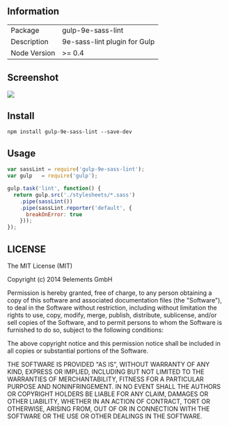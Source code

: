 ## Information

<table>
<tr>
<td>Package</td><td>gulp-9e-sass-lint</td>
</tr>
<tr>
<td>Description</td>
<td>9e-sass-lint plugin for Gulp</td>
</tr>
<tr>
<td>Node Version</td>
<td>>= 0.4</td>
</tr>
</table>

## Screenshot

![](http://i.imgur.com/HTN9cyD.png)

## Install

    npm install gulp-9e-sass-lint --save-dev

## Usage

```js
var sassLint = require('gulp-9e-sass-lint');
var gulp   = require('gulp');

gulp.task('lint', function() {
  return gulp.src('./stylesheets/*.sass')
    .pipe(sassLint())
    .pipe(sassLint.reporter('default', {
      breakOnError: true
    }));
});
```

## LICENSE

The MIT License (MIT)

Copyright (c) 2014 9elements GmbH

Permission is hereby granted, free of charge, to any person obtaining a copy
of this software and associated documentation files (the "Software"), to deal
in the Software without restriction, including without limitation the rights
to use, copy, modify, merge, publish, distribute, sublicense, and/or sell
copies of the Software, and to permit persons to whom the Software is
furnished to do so, subject to the following conditions:

The above copyright notice and this permission notice shall be included in
all copies or substantial portions of the Software.

THE SOFTWARE IS PROVIDED "AS IS", WITHOUT WARRANTY OF ANY KIND, EXPRESS OR
IMPLIED, INCLUDING BUT NOT LIMITED TO THE WARRANTIES OF MERCHANTABILITY,
FITNESS FOR A PARTICULAR PURPOSE AND NONINFRINGEMENT. IN NO EVENT SHALL THE
AUTHORS OR COPYRIGHT HOLDERS BE LIABLE FOR ANY CLAIM, DAMAGES OR OTHER
LIABILITY, WHETHER IN AN ACTION OF CONTRACT, TORT OR OTHERWISE, ARISING FROM,
OUT OF OR IN CONNECTION WITH THE SOFTWARE OR THE USE OR OTHER DEALINGS IN
THE SOFTWARE.

